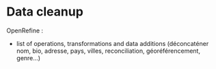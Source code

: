 # Data cleanup

OpenRefine :

* list of operations, transformations and data additions (déconcaténer nom, bio, adresse, pays, villes, reconciliation, géoréférencement, genre...)
